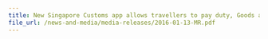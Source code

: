 ```yaml
---
title: New Singapore Customs app allows travellers to pay duty, Goods and Services Tax for their overseas purchases before they arrive in Singapore 
file_url: /news-and-media/media-releases/2016-01-13-MR.pdf
---
```


